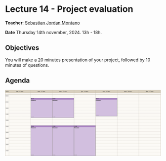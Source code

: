 # Lecture 14 - Project evaluation
**Teacher**: [Sebastian Jordan Montano](https://github.com/jordanmontt)

**Date** Thursday 14th november, 2024. 13h - 18h.

## Objectives
You will make a 20 minutes presentation of your project, followed by 10 minutes of questions.

## Agenda

![img](/Week-07-Project-November-11-15-2024/week-07-agenda.png)   